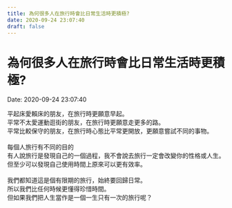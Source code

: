 ```yaml
---
title: 為何很多人在旅行時會比日常生活時更積極? 
date: 2020-09-24 23:07:40 
draft: false
---
```

# 為何很多人在旅行時會比日常生活時更積極?
Date: 2020-09-24 23:07:40

<!-- wp:paragraph -->
<p>平起床愛賴床的朋友，在旅行時更願意早起。<br>平常不太愛運動逛街的朋友，在旅行時更願意走更多的路。<br>平常比較保守的朋友，在旅行時心態比平常更開放，更願意嘗試不同的事物。<br><br>每個人旅行有不同的目的<br>有人說旅行是發現自己的一個過程，我不會說去旅行一定會改變你的性格或人生。<br>但至少可以發現自己使用時間上原來可以更有效率。<br><br>我們都知道這是個有限期的旅行，始終要回歸日常。<br>所以我們比任何時候更懂得珍惜時間。<br>但如果我們把人生當作是一個一生只有一次的旅行呢？</p>
<!-- /wp:paragraph -->
